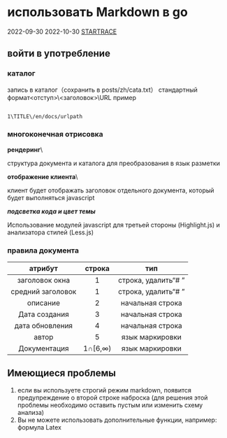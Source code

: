 # использовать Markdown в go

2022-09-30
2022-10-30
[STARTRACE](/)

## войти в употребление

### каталог

запись в каталог（сохранить в posts/zh/cata.txt）
стандартный формат<отступ>\\<заголовок>\\URL
пример

```txt

1\TITLE\/en/docs/urlpath

```

### многоконечная отрисовка

**рендеринг**\

структура документа и каталога для преобразования в язык разметки

**отображение клиента**\

клиент будет отображать заголовок отдельного документа, который будет выполняться javascript

***подсветка кода и цвет темы***

Использование модулей javascript для третьей стороны (Highlight.js) и анализатора стилей (Less.js)

### правила документа

| атрибут      | строка |тип|
| :---:     | :----: |:---:|
|заголовок окна   |1|строка, удалить“# ”|
|средний заголовок   |1|строка, удалить“# ”|
|описание  |2|начальная строка|
| Дата создания    |3|начальная строка|
|дата обновления   |4|начальная строка|
|автор       |5|язык маркировки|
|Документация       |1∩[6,∞)|язык маркировки|

## Имеющиеся проблемы

1. если вы используете строгий режим markdown, появится предупреждение о второй строке наброска (для решения этой проблемы необходимо оставить пустым или изменить схему анализа)
2. Вы не можете использовать дополнительные функции, например: формула Latex
